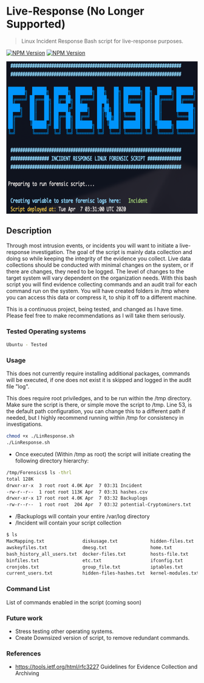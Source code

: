 # Live-Response (No Longer Supported)
> Linux Incident Response Bash script for live-response purposes.

[![NPM Version][bash-image]][npm-url]
[![NPM Version][Forensics-image]][npm-url]

<p align="center">
  <img width="660" height="400" src="https://github.com/4NV1L/Live-Response/blob/master/Script_Screenshot.png">
</p>

## Description

Through most intrusion events, or incidents you will want to initiate a live-response investigation. The goal of the script is mainly data collection and doing so while keeping the integrity of the evidence you collect. Live data collections should be conducted with minimal changes on the system, or if there are changes, they need to be logged. The level of changes to the target system will vary dependent on the organization needs.  With this bash script you will find evidence collecting commands and an audit trail for each command run on the system. You will have created folders in /tmp where you can access this data or compress it, to ship it off to a different machine. 

This is a continuous project, being tested, and changed as I have time. Please feel free to make recommendations as I will take them seriously. 

### Tested Operating systems

```sh
Ubuntu - Tested
```
### Usage 

This does not currently require installing additional packages, commands will be executed, if one does not exist it is skipped and logged in the audit file "log".

This does require root priviledges, and to be run within the /tmp directory. Make sure the script is there, or simple move the script to /tmp. Line 53, is the default path configuration, you can change this to a different path if needed, but I highly recommend running within /tmp for consistency in investigations.

```sh
chmod +x ./LinResponse.sh
./LinResponse.sh
```
* Once executed (Within /tmp as root) the script will initiate creating the following directory hierarchy: 
```sh
/tmp/Forensics$ ls -thrl
total 128K
drwxr-xr-x  3 root root 4.0K Apr  7 03:31 Incident
-rw-r--r--  1 root root 113K Apr  7 03:31 hashes.csv
drwxr-xr-x 17 root root 4.0K Apr  7 03:32 Backuplogs
-rw-r--r--  1 root root  204 Apr  7 03:32 potential-Cryptominers.txt
```
* /Backuplogs will contain your entire /var/log directory
* /Incident will contain your script collection 
```sh
$ ls
MacMapping.txt              diskusage.txt            hidden-files.txt    last_users.txt         mount.txt                 process-tree.txt  sudoers_file.txt
awskeyfiles.txt             dmesg.txt                home.txt            listeningproc-TCP.txt  netrouting.txt            processes.txt     tmp.txt
bash_history_all_users.txt  docker-files.txt         hosts-file.txt      listeningproc-UDP.txt  netstat.txt               roothistory.txt   user-history-files.txt
binfiles.txt                etc.txt                  ifconfig.txt        listeningproc.txt      netstat_est.txt           sbinfiles.txt     useraccountstats.txt
cronjobs.txt                group_file.txt           iptables.txt        log.txt                passwd_file.txt           shadow_file.txt
current_users.txt           hidden-files-hashes.txt  kernel-modules.txt  mail.txt               private_ssh_keyfiles.txt  socketinfo.txt
```
### Command List
List of commands enabled in the script (coming soon)


### Future work
* Stress testing other operating systems. 
* Create Downsized version of script, to remove redundant commands. 



### References 

* https://tools.ietf.org/html/rfc3227 Guidelines for Evidence Collection and Archiving
<!-- Markdown link & img dfn's -->
[bash-image]: https://img.shields.io/badge/Code-BASH-brightgreen&?style=for-the-badge&logo=appveyor
[Forensics-image]: https://img.shields.io/badge/Type-Forensics-brightgreen&?style=for-the-badge&logo=appveyor
[npm-url]: https://img.shields.io/badge/Type-Forensics-brightgreen&?style=for-the-badge&logo=appveyor
